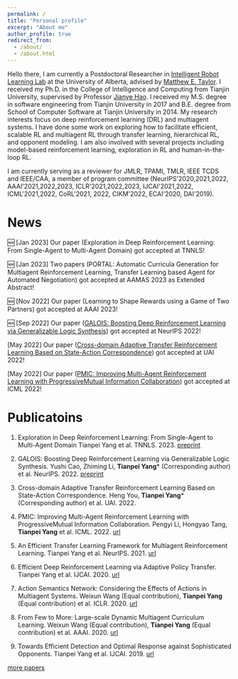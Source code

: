 ```yaml
---
permalink: /
title: "Personal profile"
excerpt: "About me"
author_profile: true
redirect_from: 
  - /about/
  - /about.html
---
```



Hello there, I am currently a Postdoctoral Researcher in [Intelligent Robot Learning Lab](https://irll.ca/) at the University of Alberta, advised by [Matthew E. Taylor](https://drmatttaylor.net/). I received my Ph.D. in the College of Intelligence and Computing from Tianjin University, supervised by Professor [Jianye Hao](http://www.icdai.org/jianye.html). I received my M.S. degree in software engineering from Tianjin University in 2017 and B.E. degree from School of Computer Software at Tianjin University in 2014. My research interests focus on deep reinforcement learning (DRL) and multiagent systems. I have done some work on exploring how to facilitate efficient, scalable RL and multiagent RL through transfer learning, hierarchical RL, and opponent modeling. I am also involved with several projects including model-based reinforcement learning, exploration in RL and human-in-the-loop RL. 

I am currently serving as a reviewer for JMLR, TPAMI, TMLR, IEEE TCDS and IEEE/CAA, a member of program committee (NeurIPS'2020,2021,2022, AAAI'2021,2022,2023, ICLR'2021,2022,2023, IJCAI'2021,2022, ICML'2021,2022, CoRL'2021, 2022, CIKM'2022, ECAI'2020, DAI'2019).

News
======
:new: [Jan 2023] Our paper (Exploration in Deep Reinforcement Learning: From Single-Agent to Multi-Agent Domain) got accepted at TNNLS!

:new: [Jan 2023]  Two papers (PORTAL: Automatic Curricula Generation for Multiagent Reinforcement Learning, Transfer Learning based Agent for Automated Negotiation) got accepted at AAMAS 2023 as Extended Abstract!

:new: [Nov 2022] Our paper (Learning to Shape Rewards using a Game of Two Partners) got accepted at AAAI 2023!

:new: [Sep 2022] Our paper ([GALOIS: Boosting Deep Reinforcement Learning via Generalizable Logic Synthesis](https://arxiv.org/abs/2205.13728)) got accepted at NeurIPS 2022!

[May 2022] Our paper ([Cross-domain Adaptive Transfer Reinforcement Learning Based on State-Action Correspondence](https://openreview.net/forum?id=ShN3hPUsce5)) got accepted at UAI 2022!

[May 2022] Our paper ([PMIC: Improving Multi-Agent Reinforcement Learning with ProgressiveMutual Information Collaboration](https://proceedings.mlr.press/v162/li22s.html)) got accepted at ICML 2022!


Publicatoins
======
1. Exploration in Deep Reinforcement Learning: From Single-Agent to Multi-Agent Domain Tianpei Yang et al. TNNLS. 2023. [preprint](https://arxiv.org/abs/2109.06668)

2. GALOIS: Boosting Deep Reinforcement Learning via Generalizable Logic Synthesis. Yushi Cao, Zhiming Li, **Tianpei Yang*** (Corresponding author) et al. NeurIPS. 2022. [preprint](https://arxiv.org/abs/2205.13728)

3. Cross-domain Adaptive Transfer Reinforcement Learning Based on State-Action Correspondence. Heng You, **Tianpei Yang*** (Corresponding author) et al. UAI. 2022.

4. PMIC: Improving Multi-Agent Reinforcement Learning with ProgressiveMutual Information Collaboration. Pengyi Li, Hongyao Tang, **Tianpei Yang** et al. ICML. 2022. [url]([https://arxiv.org/abs/2203.08553](https://proceedings.mlr.press/v162/li22s.html))

5. An Efficient Transfer Learning Framework for Multiagent Reinforcement Learning. Tianpei Yang et al. NeurIPS. 2021. [url](https://proceedings.neurips.cc/paper/2021/hash/8d9a6e908ed2b731fb96151d9bb94d49-Abstract.html)

6. Efficient Deep Reinforcement Learning via Adaptive Policy Transfer. Tianpei Yang et al. IJCAI. 2020. [url](https://www.ijcai.org/proceedings/2020/428) 

7. Action Semantics Network: Considering the Effects of Actions in Multiagent Systems. Weixun Wang (Equal contribution), **Tianpei Yang** (Equal contribution) et al. ICLR. 2020. [url](https://openreview.net/forum?id=ryg48p4tPH) 

8. From Few to More: Large-scale Dynamic Multiagent Curriculum Learning. Weixun Wang (Equal contribution), **Tianpei Yang** (Equal contribution) et al. AAAI. 2020. [url](https://ojs.aaai.org//index.php/AAAI/article/view/6221) 

9. Towards Efficient Detection and Optimal Response against Sophisticated Opponents. Tianpei Yang et al. IJCAI. 2019. [url](https://www.ijcai.org/proceedings/2019/88) 

<a href="https://tianpeiyang.github.io/publications">more papers</a>


